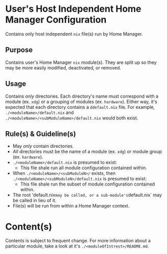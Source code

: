 # User's Host Independent Home Manager Configuration

Contains only host independent `nix` file(s) run by Home Manager.

## Purpose

Contains user's Home Manager `nix` module(s). They are split up so they may be more easily modified, deactivated, or removed.

## Usage

Contains *only* directories. Each directory's name must correspond with a module (ex. `xdg`) or a grouping of modules (ex. `hardware`). Either way, it's expected that each directory contains a `ddefault.nix` file. For example, `./<moduleName>/default.nix` and `./<moduleName>/<subModuleName>/default.nix` would both exist.

## Rule(s) & Guideline(s)

- May *only* contain directories.
- *All* directories must be the name of a module (ex. `xdg`) or module group (ex. `hardware`).
- `./<moduleName>/default.nix` is presumed to exist:
   - This file shale run all module configuration contained within.
- When `./<moduleName>/<subModuleN>/` exists, then `./<moduleName>/<subModuleN>/default.nix` is presumed to exist:
   - This file shale run the subset of module configuration contained within.
- The root 'default.nix` may be called, or a sub-module's `default.nix` may be called in lieu of it.
- File(s) will be run from within a Home Manager context.

# Content(s)

Contents is subject to frequent change. For more information about a particular module, take a look at it's `./<moduleOfIntrest>/README.md`.

